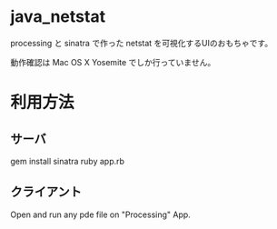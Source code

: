 java_netstat
============

processing と sinatra で作った netstat を可視化するUIのおもちゃです。

動作確認は Mac OS X Yosemite でしか行っていません。

利用方法
==================

サーバ
------------------------

   gem install sinatra
   ruby app.rb


クライアント
-------------------------

Open and run any pde file on "Processing" App.
